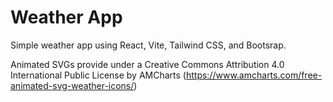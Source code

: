 # Weather App

Simple weather app using React, Vite, Tailwind CSS, and Bootsrap.

Animated SVGs provide under a Creative Commons Attribution 4.0 International Public License by AMCharts (https://www.amcharts.com/free-animated-svg-weather-icons/)